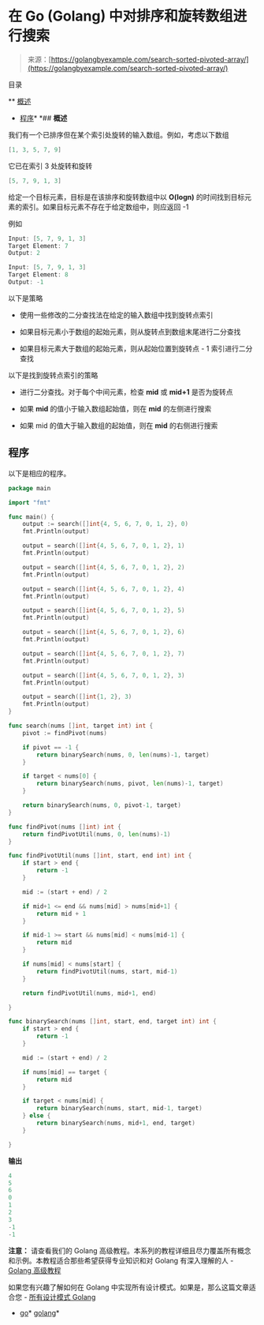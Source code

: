 <!--yml

类别：未分类

日期：2024-10-13 06:43:50

-->

# 在 Go (Golang) 中对排序和旋转数组进行搜索

> 来源：[https://golangbyexample.com/search-sorted-pivoted-array/](https://golangbyexample.com/search-sorted-pivoted-array/)

目录

**   [概述](#Overview "Overview")

+   [程序](#Program "Program")*  *## **概述**

我们有一个已排序但在某个索引处旋转的输入数组。例如，考虑以下数组

```go
[1, 3, 5, 7, 9]
```

它已在索引 3 处旋转和旋转

```go
[5, 7, 9, 1, 3]
```

给定一个目标元素，目标是在该排序和旋转数组中以 **O(logn)** 的时间找到目标元素的索引。如果目标元素不存在于给定数组中，则应返回 -1

例如

```go
Input: [5, 7, 9, 1, 3]
Target Element: 7
Output: 2

Input: [5, 7, 9, 1, 3]
Target Element: 8
Output: -1
```

以下是策略

+   使用一些修改的二分查找法在给定的输入数组中找到旋转点索引

+   如果目标元素小于数组的起始元素，则从旋转点到数组末尾进行二分查找

+   如果目标元素大于数组的起始元素，则从起始位置到旋转点 - 1 索引进行二分查找

以下是找到旋转点索引的策略

+   进行二分查找。对于每个中间元素，检查 **mid** 或 **mid+1** 是否为旋转点

+   如果 **mid** 的值小于输入数组起始值，则在 **mid** 的左侧进行搜索

+   如果 mid 的值大于输入数组的起始值，则在 **mid** 的右侧进行搜索

## **程序**

以下是相应的程序。

```go
package main

import "fmt"

func main() {
	output := search([]int{4, 5, 6, 7, 0, 1, 2}, 0)
	fmt.Println(output)

	output = search([]int{4, 5, 6, 7, 0, 1, 2}, 1)
	fmt.Println(output)

	output = search([]int{4, 5, 6, 7, 0, 1, 2}, 2)
	fmt.Println(output)

	output = search([]int{4, 5, 6, 7, 0, 1, 2}, 4)
	fmt.Println(output)

	output = search([]int{4, 5, 6, 7, 0, 1, 2}, 5)
	fmt.Println(output)

	output = search([]int{4, 5, 6, 7, 0, 1, 2}, 6)
	fmt.Println(output)

	output = search([]int{4, 5, 6, 7, 0, 1, 2}, 7)
	fmt.Println(output)

	output = search([]int{4, 5, 6, 7, 0, 1, 2}, 3)
	fmt.Println(output)

	output = search([]int{1, 2}, 3)
	fmt.Println(output)
}

func search(nums []int, target int) int {
	pivot := findPivot(nums)

	if pivot == -1 {
		return binarySearch(nums, 0, len(nums)-1, target)
	}

	if target < nums[0] {
		return binarySearch(nums, pivot, len(nums)-1, target)
	}

	return binarySearch(nums, 0, pivot-1, target)
}

func findPivot(nums []int) int {
	return findPivotUtil(nums, 0, len(nums)-1)
}

func findPivotUtil(nums []int, start, end int) int {
	if start > end {
		return -1
	}

	mid := (start + end) / 2

	if mid+1 <= end && nums[mid] > nums[mid+1] {
		return mid + 1
	}

	if mid-1 >= start && nums[mid] < nums[mid-1] {
		return mid
	}

	if nums[mid] < nums[start] {
		return findPivotUtil(nums, start, mid-1)
	}

	return findPivotUtil(nums, mid+1, end)

}

func binarySearch(nums []int, start, end, target int) int {
	if start > end {
		return -1
	}

	mid := (start + end) / 2

	if nums[mid] == target {
		return mid
	}

	if target < nums[mid] {
		return binarySearch(nums, start, mid-1, target)
	} else {
		return binarySearch(nums, mid+1, end, target)
	}

}
```

**输出**

```go
4
5
6
0
1
2
3
-1
-1
```

**注意：** 请查看我们的 Golang 高级教程。本系列的教程详细且尽力覆盖所有概念和示例。本教程适合那些希望获得专业知识和对 Golang 有深入理解的人 - [Golang 高级教程](https://golangbyexample.com/golang-comprehensive-tutorial/)

如果您有兴趣了解如何在 Golang 中实现所有设计模式。如果是，那么这篇文章适合您 - [所有设计模式 Golang](https://golangbyexample.com/all-design-patterns-golang/)

+   [go](https://golangbyexample.com/tag/go/)*   [golang](https://golangbyexample.com/tag/golang/)*
